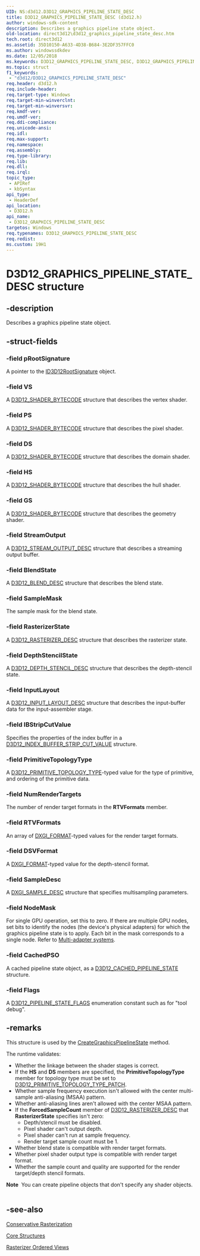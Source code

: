 ```yaml
---
UID: NS:d3d12.D3D12_GRAPHICS_PIPELINE_STATE_DESC
title: D3D12_GRAPHICS_PIPELINE_STATE_DESC (d3d12.h)
author: windows-sdk-content
description: Describes a graphics pipeline state object.
old-location: direct3d12\d3d12_graphics_pipeline_state_desc.htm
tech.root: direct3d12
ms.assetid: 35D10150-A633-4D38-B684-3E2DF357FFC0
ms.author: windowssdkdev
ms.date: 12/05/2018
ms.keywords: D3D12_GRAPHICS_PIPELINE_STATE_DESC, D3D12_GRAPHICS_PIPELINE_STATE_DESC structure, d3d12/D3D12_GRAPHICS_PIPELINE_STATE_DESC, direct3d12.d3d12_graphics_pipeline_state_desc
ms.topic: struct
f1_keywords: 
 - "d3d12/D3D12_GRAPHICS_PIPELINE_STATE_DESC"
req.header: d3d12.h
req.include-header: 
req.target-type: Windows
req.target-min-winverclnt: 
req.target-min-winversvr: 
req.kmdf-ver: 
req.umdf-ver: 
req.ddi-compliance: 
req.unicode-ansi: 
req.idl: 
req.max-support: 
req.namespace: 
req.assembly: 
req.type-library: 
req.lib: 
req.dll: 
req.irql: 
topic_type:
 - APIRef
 - kbSyntax
api_type:
 - HeaderDef
api_location:
 - D3D12.h
api_name:
 - D3D12_GRAPHICS_PIPELINE_STATE_DESC
targetos: Windows
req.typenames: D3D12_GRAPHICS_PIPELINE_STATE_DESC
req.redist: 
ms.custom: 19H1
---
```


# D3D12_GRAPHICS_PIPELINE_STATE_DESC structure


## -description


Describes a graphics pipeline state object.
        


## -struct-fields




### -field pRootSignature

A pointer to the <a href="/windows/win32/api/d3d12/nn-d3d12-id3d12rootsignature">ID3D12RootSignature</a> object.
          


### -field VS

A <a href="/windows/win32/api/d3d12/ns-d3d12-d3d12_shader_bytecode">D3D12_SHADER_BYTECODE</a> structure that describes the vertex shader.
          


### -field PS

A <a href="/windows/win32/api/d3d12/ns-d3d12-d3d12_shader_bytecode">D3D12_SHADER_BYTECODE</a> structure that describes the pixel shader.
          


### -field DS

A <a href="/windows/win32/api/d3d12/ns-d3d12-d3d12_shader_bytecode">D3D12_SHADER_BYTECODE</a> structure that describes the domain shader.
          


### -field HS

A <a href="/windows/win32/api/d3d12/ns-d3d12-d3d12_shader_bytecode">D3D12_SHADER_BYTECODE</a> structure that describes the hull shader.
          


### -field GS

A <a href="/windows/win32/api/d3d12/ns-d3d12-d3d12_shader_bytecode">D3D12_SHADER_BYTECODE</a> structure that describes the geometry shader.
          


### -field StreamOutput

A <a href="/windows/win32/api/d3d12/ns-d3d12-d3d12_stream_output_desc">D3D12_STREAM_OUTPUT_DESC</a> structure that describes a streaming output buffer.
          


### -field BlendState

A <a href="/windows/win32/api/d3d12/ns-d3d12-d3d12_blend_desc">D3D12_BLEND_DESC</a> structure that describes the blend state.
          


### -field SampleMask

The sample mask for the blend state.
          


### -field RasterizerState

A <a href="/windows/win32/api/d3d12/ns-d3d12-d3d12_rasterizer_desc">D3D12_RASTERIZER_DESC</a> structure that describes the rasterizer state.
          


### -field DepthStencilState

A <a href="/windows/win32/api/d3d12/ns-d3d12-d3d12_depth_stencil_desc">D3D12_DEPTH_STENCIL_DESC</a> structure that describes the depth-stencil state.
          


### -field InputLayout

A <a href="/windows/win32/api/d3d12/ns-d3d12-d3d12_input_layout_desc">D3D12_INPUT_LAYOUT_DESC</a> structure that describes the input-buffer data for the input-assembler stage.
          


### -field IBStripCutValue

Specifies the properties of the index buffer in a  <a href="/windows/win32/api/d3d12/ne-d3d12-d3d12_index_buffer_strip_cut_value">D3D12_INDEX_BUFFER_STRIP_CUT_VALUE</a> structure.
          


### -field PrimitiveTopologyType

A <a href="/windows/win32/api/d3d12/ne-d3d12-d3d12_primitive_topology_type">D3D12_PRIMITIVE_TOPOLOGY_TYPE</a>-typed value for the type of primitive, and ordering of the primitive data.
          


### -field NumRenderTargets

The number of render target formats in the  <b>RTVFormats</b> member.
          


### -field RTVFormats

An array of <a href="/windows/win32/api/dxgiformat/ne-dxgiformat-dxgi_format">DXGI_FORMAT</a>-typed values for the render target formats.
          


### -field DSVFormat

A <a href="/windows/win32/api/dxgiformat/ne-dxgiformat-dxgi_format">DXGI_FORMAT</a>-typed value for the depth-stencil format.
          


### -field SampleDesc

A <a href="/windows/win32/api/dxgicommon/ns-dxgicommon-dxgi_sample_desc">DXGI_SAMPLE_DESC</a> structure that specifies multisampling parameters.
          


### -field NodeMask

For single GPU operation, set this to zero. If there are multiple GPU nodes, set bits to identify the nodes (the  device's physical adapters) for which the graphics pipeline state is to apply.
            Each bit in the mask corresponds to a single node.
            Refer to <a href="/windows/win32/direct3d12/multi-engine">Multi-adapter systems</a>.


### -field CachedPSO

A cached pipeline state object, as a <a href="/windows/win32/api/d3d12/ns-d3d12-d3d12_cached_pipeline_state">D3D12_CACHED_PIPELINE_STATE</a> structure.


### -field Flags

A <a href="/windows/win32/api/d3d12/ne-d3d12-d3d12_pipeline_state_flags">D3D12_PIPELINE_STATE_FLAGS</a> enumeration constant such as for "tool debug".
          


## -remarks



This structure is used by the <a href="/windows/win32/api/d3d12/nf-d3d12-id3d12device-creategraphicspipelinestate">CreateGraphicsPipelineState</a> method.
      

The runtime validates:
          

<ul>
<li>Whether the linkage between the shader stages is correct.
          </li>
<li>If the <b>HS</b> and <b>DS</b> members are specified, the <b>PrimitiveTopologyType</b> member for topology type must be set to <a href="/windows/win32/api/d3d12/ne-d3d12-d3d12_primitive_topology_type">D3D12_PRIMITIVE_TOPOLOGY_TYPE_PATCH</a>.
          </li>
<li>Whether sample frequency execution isn't allowed with the center multi-sample anti-aliasing (MSAA) pattern.
          </li>
<li>Whether anti-aliasing lines aren't allowed with the center MSAA pattern.
          </li>
<li>
If the <b>ForcedSampleCount</b> member of <a href="/windows/win32/api/d3d12/ns-d3d12-d3d12_rasterizer_desc">D3D12_RASTERIZER_DESC</a> that <b>RasterizerState</b> specifies isn't zero:
              

<ul>
<li>Depth/stencil must be disabled.
              </li>
<li>Pixel shader can't output depth.
              </li>
<li>Pixel shader can't run at sample frequency.
              </li>
<li>Render target sample count must be 1.
              </li>
</ul>
</li>
<li>Whether blend state is compatible with render target formats.
          </li>
<li>Whether pixel shader output type is compatible with render target format.
          </li>
<li>Whether the sample count and quality are supported for the render target/depth stencil formats.
          </li>
</ul>
<div class="alert"><b>Note</b>  You can create pipeline objects that don't specify any shader objects.
      </div>
<div> </div>



## -see-also




<a href="/windows/win32/direct3d12/conservative-rasterization">Conservative Rasterization</a>



<a href="/windows/win32/direct3d12/direct3d-12-structures">Core Structures</a>



<a href="/windows/win32/direct3d12/rasterizer-order-views">Rasterizer Ordered Views</a>
 

 

